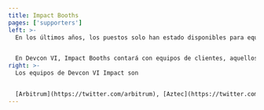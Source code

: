 ```yaml
---
title: Impact Booths
pages: ['supporters']
left: >-
  En los últimos años, los puestos solo han estado disponibles para equipos con grandes presupuestos que pueden pagar los paquetes de patrocinio. Este año, reservamos stands para equipos con alto impacto en el ecosistema Ethereum, independientemente de sus presupuestos.


  En Devcon VI, Impact Booths contará con equipos de clientes, aquellos que mejoran la infraestructura de Ethereum, esfuerzos de bienes públicos, proyectos acumulativos y otros proyectos seleccionados de alto impacto.
right: >-
  Los equipos de Devcon VI Impact son


  [Arbitrum](https://twitter.com/arbitrum), [Aztec](https://twitter.com/aztecnetwork), [Battlezips](https://twitter.com/Battlezips), BuidlGuild, [dApp Learning DAO](https://twitter.com/Dapp_Learning), [Dappnode](https://twitter.com/DAppNode), [Devfolio](https://twitter.com/devfolio), [Ethereum Name Service (ENS)](https://twitter.com/ensdomains), [Ethereum Protocol Fellowship (EPF)](https://fellowship.ethereum.foundation/), [Ecosystem Support Program (ESP)](https://twitter.com/EF_ESP), [EthereumOnArm](https://twitter.com/EthereumOnARM), [ethdotorg](https://twitter.com/ethdotorg), [ethstaker](https://twitter.com/ethStaker),  [Formal Verification](https://fv.ethereum.org/), [Gitcoin DAO](https://twitter.com/gitcoin), [ITU Blockchain](https://twitter.com/ITUblockchain), [L2BEAT](https://twitter.com/l2beat), [Lodestar](https://twitter.com/lodestar_eth), [Nethermind](https://twitter.com/nethermindeth), [Nimbus](https://twitter.com/ethnimbus), [Optimism](https://twitter.com/OPLabsPBC), [Polygon](https://twitter.com/0xPolygon), [Prism](https://twitter.com/prism_protocol), [Protocol Guild](https://twitter.com/ProtocolGuild), [Remix](https://twitter.com/EthereumRemix), [Scroll](https://twitter.com/Scroll_ZKP), [Sigma Prime](https://twitter.com/sigp_io), [Snake Charmers](https://twitter.com/ETHSnakeCharmer), [Solidity](https://twitter.com/solidity_lang), [Sourcify](https://twitter.com/SourcifyEth), [Starknet](https://twitter.com/StarkNetEco), [Stereum](https://twitter.com/stereumdev), and [TrueFi](https://twitter.com/TrueFiEng).
---
```

